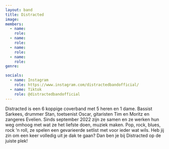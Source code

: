 ```yaml
---
layout: band
title: Distracted
image: 
members:
  - name: 
    role: 
  - name: 
    role: 
  - name: 
    role: 
  - name: 
    role: 
genre:

socials:
  - name: Instagram
    role: https://www.instagram.com/distractedbandofficial/
  - name: Tiktok
    role: @distractedbandofficial
---
```


Distracted is een 6 koppige coverband met 5 heren en 1 dame. Bassist Sarkees, drummer Stan, toetsenist Oscar, gitaristen Tim en Moritz en zangeres Evelien. 
Sinds september 2022 zijn ze samen en ze werken hun weg omhoog met wat ze het liefste doen, muziek maken. Pop, rock, blues, rock ‘n roll, ze spelen een gevarieerde setlist met voor ieder wat wils. Heb jij zin om een keer volledig uit je dak te gaan? Dan ben je bij Distracted op de juiste plek!
